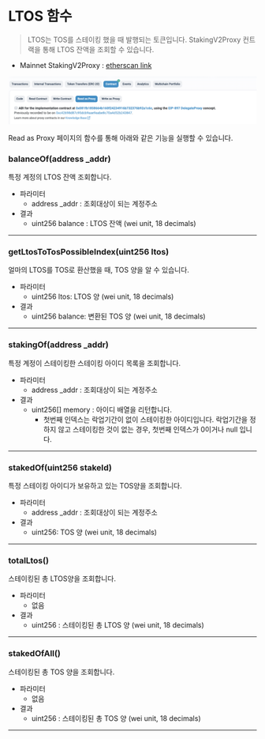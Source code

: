 # LTOS 함수 

> LTOS는 TOS를 스테이킹 했을 때 발행되는 토큰입니다.
> StakingV2Proxy 컨트랙을 통해 LTOS 잔액을 조회할 수 있습니다.

- Mainnet StakingV2Proxy : [etherscan link](https://etherscan.io/address/0x14fb0933ec45ece75a431d10afaa1ddf7bfee44c#readProxyContract)

![Read as Proxy 선택](../img/query_ltos_0.png)

Read as Proxy 페이지의 함수를 통해 아래와 같은 기능을 실행할 수 있습니다.



### balanceOf(address _addr)

특정 계정의 LTOS 잔액 조회합니다. 

- 파라미터
  - address _addr : 조회대상이 되는 계정주소 
- 결과
  - uint256 balance : LTOS 잔액 (wei unit, 18 decimals) 

*********

### getLtosToTosPossibleIndex(uint256 ltos)

얼마의 LTOS를 TOS로 환산했을 때, TOS 양을 알 수 있습니다.

- 파라미터
  - uint256 ltos:  LTOS 양 (wei unit, 18 decimals)
- 결과
  - uint256 balance: 변환된 TOS 양 (wei unit, 18 decimals) 

*********

### stakingOf(address _addr)

특정 계정이 스테이킹한 스테이킹 아이디 목록을 조회합니다.

- 파라미터
  - address _addr : 조회대상이 되는 계정주소
- 결과
  - uint256[] memory : 아이디 배열을 리턴합니다.
    - 첫번째 인덱스는 락업기간이 없이 스테이킹한 아이디입니다. 락업기간을 정하지 않고 스테이킹한 것이 없는 경우, 첫번째 인덱스가 0이거나 null 입니다.

********

### stakedOf(uint256 stakeId)

특정 스테이킹 아이디가 보유하고 있는 TOS양을 조회합니다.

- 파라미터
  - address _addr : 조회대상이 되는 계정주소
- 결과
  - uint256:  TOS 양  (wei unit, 18 decimals)

********

### totalLtos()

스테이킹된 총 LTOS양을 조회합니다.

- 파라미터
  - 없음
- 결과
  - uint256 : 스테이킹된 총 LTOS 양 (wei unit, 18 decimals)

********

### stakedOfAll()

스테이킹된 총 TOS 양을 조회합니다.

- 파라미터
  - 없음
- 결과
  - uint256 :  스테이킹된 총 TOS 양 (wei unit, 18 decimals)

********

### 



